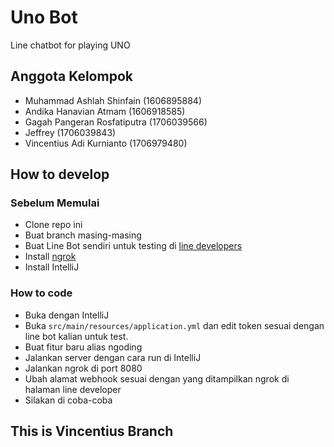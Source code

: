 # Uno Bot

Line chatbot for playing UNO

## Anggota Kelompok

- Muhammad Ashlah Shinfain (1606895884)
- Andika Hanavian Atmam (1606918585)
- Gagah Pangeran Rosfatiputra (1706039566)
- Jeffrey (1706039843)
- Vincentius Adi Kurnianto (1706979480)

## How to develop

### Sebelum Memulai

- Clone repo ini
- Buat branch masing-masing
- Buat Line Bot sendiri untuk testing di [line developers](https://developers.line.biz/en/)
- Install [ngrok](https://ngrok.com/)
- Install IntelliJ


### How to code

- Buka dengan IntelliJ
- Buka `src/main/resources/application.yml` dan edit token sesuai dengan line bot kalian untuk test.
- Buat fitur baru alias ngoding
- Jalankan server dengan cara run di IntelliJ
- Jalankan ngrok di port 8080
- Ubah alamat webhook sesuai dengan yang ditampilkan ngrok di halaman line developer
- Silakan di coba-coba

## This is Vincentius Branch